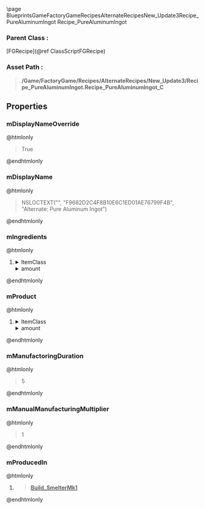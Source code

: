 \page BlueprintsGameFactoryGameRecipesAlternateRecipesNew_Update3Recipe_PureAluminumIngot Recipe_PureAluminumIngot
### Parent Class :
[FGRecipe](@ref ClassScriptFGRecipe)
### Asset Path :
<b><blockquote>/Game/FactoryGame/Recipes/AlternateRecipes/New_Update3/Recipe_PureAluminumIngot.Recipe_PureAluminumIngot_C</blockquote></b>
## Properties

### mDisplayNameOverride
@htmlonly
<blockquote>True</blockquote>
@endhtmlonly

### mDisplayName
@htmlonly
<blockquote>NSLOCTEXT("", "F9682D2C4F8B10E6C1ED01AE76799F4B", "Alternate: Pure Aluminum Ingot")</blockquote>
@endhtmlonly

### mIngredients
@htmlonly
<ol>
<li>
<details>
 <summary>ItemClass</summary>
<b><a href="_blueprints_game_factory_game_resource_parts_aluminum_scrap_desc__aluminum_scrap.html"><blockquote>Desc_AluminumScrap</blockquote></a></b>
</details>
<details>
 <summary>amount</summary>
<blockquote>12</blockquote>
</details>
</li>
</ol>
@endhtmlonly

### mProduct
@htmlonly
<ol>
<li>
<details>
 <summary>ItemClass</summary>
<b><a href="_blueprints_game_factory_game_resource_parts_aluminum_ingot_desc__aluminum_ingot.html"><blockquote>Desc_AluminumIngot</blockquote></a></b>
</details>
<details>
 <summary>amount</summary>
<blockquote>3</blockquote>
</details>
</li>
</ol>
@endhtmlonly

### mManufactoringDuration
@htmlonly
<blockquote>5</blockquote>
@endhtmlonly

### mManualManufacturingMultiplier
@htmlonly
<blockquote>1</blockquote>
@endhtmlonly

### mProducedIn
@htmlonly
<ol>
<li>
<b><a href="_blueprints_game_factory_game_buildable_factory_smelter_mk1_build__smelter_mk1.html"><blockquote>Build_SmelterMk1</blockquote></a></b>
</li>
</ol>
@endhtmlonly


